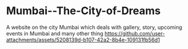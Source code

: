# Mumbai--The-City-of-Dreams
A website on the city Mumbai which deals with gallery, story, upcoming events in Mumbai and many other thing
https://github.com/user-attachments/assets/5208139d-b107-42a2-8b4e-109131fb56d1
